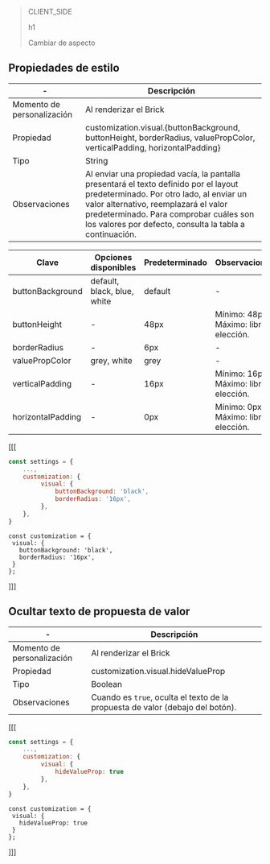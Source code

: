 > CLIENT_SIDE
>
> h1
>
> Cambiar de aspecto

## Propiedades de estilo

| - | Descripción |
| --- | --- |
| Momento de personalización  | Al renderizar el Brick  |
| Propiedad  | customization.visual.{buttonBackground, buttonHeight, borderRadius, valuePropColor, verticalPadding, horizontalPadding} |
| Tipo  | String  |
| Observaciones  | Al enviar una propiedad vacía, la pantalla presentará el texto definido por el layout predeterminado. Por otro lado, al enviar un valor alternativo, reemplazará el valor predeterminado. Para comprobar cuáles son los valores por defecto, consulta la tabla a continuación. |

| Clave | Opciones disponibles | Predeterminado | Observaciones |
|--- |--- | --- | --- |
| buttonBackground | default, black, blue, white | default | - |
| buttonHeight | - | 48px | Mínimo: 48px. <br> Máximo: libre elección. |
| borderRadius | - | 6px | - |
| valuePropColor | grey, white | grey | - |
| verticalPadding | - | 16px | Mínimo: 16px. <br> Máximo: libre elección. |
| horizontalPadding | - | 0px | Mínimo: 0px. <br> Máximo: libre elección. |

[[[
```javascript
const settings = {
    ...,
    customization: {
         visual: {
             buttonBackground: 'black',
             borderRadius: '16px',
         },
    },
}
```
```react-jsx
const customization = {
 visual: {
   buttonBackground: 'black',
   borderRadius: '16px',
 }
};

```
]]]

## Ocultar texto de propuesta de valor

| - | Descripción |
| --- | --- |
| Momento de personalización  | Al renderizar el Brick  |
| Propiedad  | customization.visual.hideValueProp  |
| Tipo  | Boolean  |
| Observaciones  | Cuando es `true`, oculta el texto de la propuesta de valor (debajo del botón). |

[[[
```javascript
const settings = {
    ...,
    customization: {
         visual: {
             hideValueProp: true
         },
    },
}
```
```react-jsx
const customization = {
 visual: {
   hideValueProp: true
 }
};

```
]]]